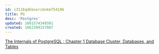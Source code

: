 ```yaml
---
id: i3116qdkkxorc6nkm754196
title: PG
desc: 'Postgres'
updated: 1681574349381
created: 1662399157087
---
```


[The Internals of PostgreSQL : Chapter 1 Database Cluster, Databases, and Tables](https://www.interdb.jp/pg/pgsql01.html)